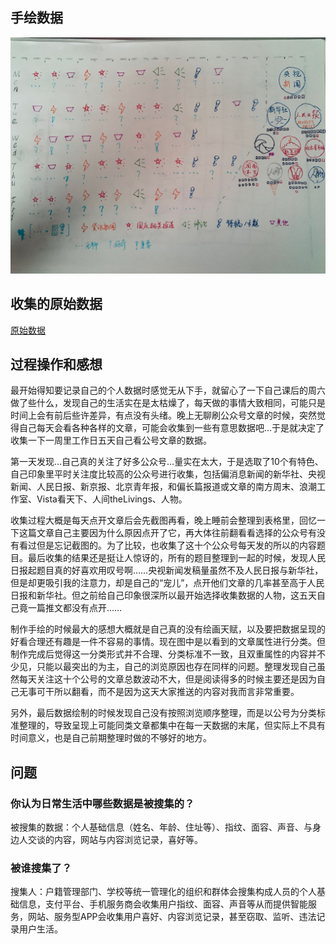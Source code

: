 ## 手绘数据

![手绘数据](https://github.com/renee-j/visualization/blob/master/dear%20data%201/3631569732148_.pic.jpg)

## 收集的原始数据

[原始数据](https://github.com/renee-j/visualization/blob/master/dear%20data%201/%E5%8E%9F%E5%A7%8B%E6%95%B0%E6%8D%AE.xlsx)

## 过程操作和感想

最开始得知要记录自己的个人数据时感觉无从下手，就留心了一下自己课后的周六做了些什么，发现自己的生活实在是太枯燥了，每天做的事情大致相同，可能只是时间上会有前后些许差异，有点没有头绪。晚上无聊刷公众号文章的时候，突然觉得自己每天会看各种各样的文章，可能会收集到一些有意思数据吧…于是就决定了收集一下一周里工作日五天自己看公号文章的数据。

第一天发现…自己真的关注了好多公众号…量实在太大，于是选取了10个有特色、自己印象里平时关注度比较高的公众号进行收集，包括偏消息新闻的新华社、央视新闻、人民日报、新京报、北京青年报，和偏长篇报道或文章的南方周末、浪潮工作室、Vista看天下、人间theLivings、人物。

收集过程大概是每天点开文章后会先截图再看，晚上睡前会整理到表格里，回忆一下这篇文章自己主要因为什么原因点开了它，再大体往前翻看看选择的公众号有没有看过但是忘记截图的。为了比较，也收集了这十个公众号每天发的所以的内容题目。最后收集的结果还是挺让人惊讶的，所有的题目整理到一起的时候，发现人民日报起题目真的好喜欢用叹号啊……央视新闻发稿量虽然不及人民日报与新华社，但是却更吸引我的注意力，却是自己的“宠儿”，点开他们文章的几率甚至高于人民日报和新华社。但之前给自己印象很深所以最开始选择收集数据的人物，这五天自己竟一篇推文都没有点开……

制作手绘的时候最大的感想大概就是自己真的没有绘画天赋，以及要把数据呈现的好看合理还有趣是一件不容易的事情。现在图中是以看到的文章属性进行分类。但制作完成后觉得这一分类形式并不合理、分类标准不一致，且双重属性的内容并不少见，只能以最突出的为主，自己的浏览原因也存在同样的问题。整理发现自己虽然每天关注这十个公号的文章总数波动不大，但是阅读得多的时候主要还是因为自己无事可干所以翻看，而不是因为这天大家推送的内容对我而言非常重要。

另外，最后数据绘制的时候发现自己没有按照浏览顺序整理，而是以公号为分类标准整理的，导致呈现上可能同类文章都集中在每一天数据的末尾，但实际上不具有时间意义，也是自己前期整理时做的不够好的地方。

## 问题

### 你认为日常生活中哪些数据是被搜集的？

被搜集的数据：个人基础信息（姓名、年龄、住址等）、指纹、面容、声音、与身边人交谈的内容，网站与内容浏览记录，喜好等。

### 被谁搜集了？

搜集人：户籍管理部门、学校等统一管理化的组织和群体会搜集构成人员的个人基础信息，支付平台、手机服务商会收集用户指纹、面容、声音等从而提供智能服务，网站、服务型APP会收集用户喜好、内容浏览记录，甚至窃取、监听、违法记录用户生活。
